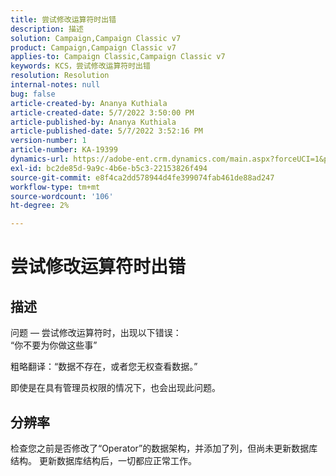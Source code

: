 ```yaml
---
title: 尝试修改运算符时出错
description: 描述
solution: Campaign,Campaign Classic v7
product: Campaign,Campaign Classic v7
applies-to: Campaign Classic,Campaign Classic v7
keywords: KCS，尝试修改运算符时出错
resolution: Resolution
internal-notes: null
bug: false
article-created-by: Ananya Kuthiala
article-created-date: 5/7/2022 3:50:00 PM
article-published-by: Ananya Kuthiala
article-published-date: 5/7/2022 3:52:16 PM
version-number: 1
article-number: KA-19399
dynamics-url: https://adobe-ent.crm.dynamics.com/main.aspx?forceUCI=1&pagetype=entityrecord&etn=knowledgearticle&id=6cf19855-1dce-ec11-a7b5-0022480a8e40
exl-id: bc2de85d-9a9c-4b6e-b5c3-22153826f494
source-git-commit: e8f4ca2dd578944d4fe399074fab461de88ad247
workflow-type: tm+mt
source-wordcount: '106'
ht-degree: 2%

---
```


# 尝试修改运算符时出错

## 描述

问题 — 尝试修改运算符时，出现以下错误：<br>
“你不要为你做这些事”

粗略翻译：“数据不存在，或者您无权查看数据。”

即使是在具有管理员权限的情况下，也会出现此问题。


## 分辨率


检查您之前是否修改了“Operator”的数据架构，并添加了列，但尚未更新数据库结构。 更新数据库结构后，一切都应正常工作。
